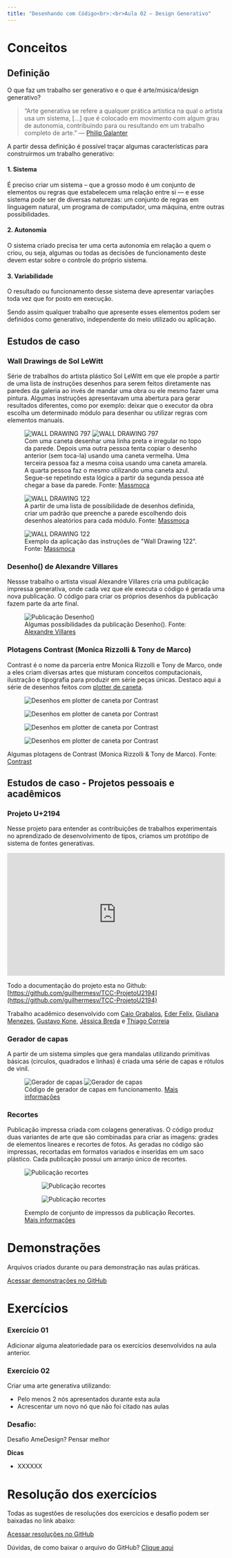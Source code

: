 ```yaml
---
title: "Desenhando com Código<br>:<br>Aula 02 — Design Generativo"
---
```


# Conceitos

## Definição

O que faz um trabalho ser generativo e o que é arte/música/design generativo?

> “Arte generativa se refere a qualquer prática artística na qual o artista usa um sistema, [...] que é colocado em movimento com algum grau de autonomia, contribuindo para ou resultando em um trabalho completo de arte.”  — [Philip Galanter](https://www.teses.usp.br/teses/disponiveis/16/16134/tde-12092014-122450/pt-br.php)


A partir dessa definição é possível traçar algumas características para construirmos um trabalho generativo:

#### 1. Sistema 

É preciso criar um sistema – que a grosso modo é um conjunto de elementos ou regras que estabelecem uma relação entre si — e esse sistema pode ser de diversas naturezas: um conjunto de regras em linguagem natural, um programa de computador, uma máquina, entre outras possibilidades.

#### 2. Autonomia

O sistema criado precisa ter uma certa autonomia em relação a quem o criou, ou seja, algumas ou todas as decisões de funcionamento deste devem estar sobre o controle do próprio sistema.

#### 3. Variabilidade

O resultado ou funcionamento desse sistema deve apresentar variações toda vez que for posto em execução.

Sendo assim qualquer trabalho que apresente esses elementos podem ser definidos como generativo, independente do meio utilizado ou aplicação.

## Estudos de caso

### Wall Drawings de Sol LeWitt

Série de trabalhos do artista plástico Sol LeWitt em que ele propõe a partir de uma lista de instruções desenhos para serem feitos diretamente nas paredes da galeria ao invés de mandar uma obra ou ele mesmo fazer uma pintura. Algumas instruções apresentavam uma abertura para gerar resultados diferentes, como por exemplo: deixar que o executor da obra escolha um determinado módulo para desenhar ou utilizar regras com elementos manuais.

<figure>
  <img alt="WALL DRAWING 797" src="{{ site.url }}/aula-02/SolLeWitt-LeWitts-Wall-Drawing-797-Helen-Harrison.jpg">
  <img alt="WALL DRAWING 797" src="{{ site.url }}/aula-02/SolLeWitt-797-1.jpg">
  <figcaption>Com uma caneta desenhar uma linha preta e irregular no topo da parede. Depois uma outra pessoa tenta copiar o desenho anterior (sem toca-la) usando uma caneta vermelha. Uma terceira pessoa faz a mesma coisa usando uma caneta amarela. A quarta pessoa faz o mesmo utilizando uma caneta azul. Segue-se repetindo esta lógica a partir da segunda pessoa até chegar a base da parede. Fonte: <a href="http://massmoca.org/sol-lewitt/">Massmoca</a></figcaption>
</figure>

<figure>
  <img alt="WALL DRAWING 122" src="{{ site.url }}/aula-02/SolLeWitt-Sol-Lewitt-Instructions-for-Wall-Drawing-122-photo-Cathy-Carver.jpg">
  <figcaption>A partir de uma lista de possibilidade de desenhos definida, criar um padrão que preenche a parede escolhendo dois desenhos aleatórios para cada módulo. Fonte: <a href="http://massmoca.org/sol-lewitt/">Massmoca</a></figcaption>
</figure>

<figure>
  <img alt="WALL DRAWING 122" src="{{ site.url }}/aula-02/SolLeWitt-SL-292-WD_Cathy-Carver.jpg">
  <figcaption>Exemplo da aplicação das instruções de "Wall Drawing 122". Fonte: <a href="http://massmoca.org/sol-lewitt/">Massmoca</a></figcaption>
</figure>

### Desenho() de Alexandre Villares

Nessse trabalho o artista visual Alexandre Villares cria uma publicação impressa generativa, onde cada vez que ele executa o código é gerada uma nova publicação. O código para criar os próprios desenhos da publicação fazem parte da arte final.

<figure>
  <img alt="Publicação Desenho()" src="{{ site.url }}/aula-02/AlexandreVillares.gif">
  <figcaption>Algumas possibilidades da publicação Desenho(). Fonte: <a href="https://desenho.lugaralgum.com/">Alexandre Villares</a></figcaption>
</figure>

### Plotagens Contrast (Monica Rizzolli & Tony de Marco)

Contrast é o nome da parceria entre Monica Rizzolli e Tony de Marco, onde a eles criam diversas artes que misturam conceitos computacionais, ilustração e tipografia para produzir em série peças únicas. Destaco aqui a série de desenhos feitos com [plotter de caneta](https://www.instagram.com/p/CEFX4d4nk5H/).

<div class="galeria">

<figure>
  <img alt="Desenhos em plotter de caneta por Contrast" src="{{ site.url }}/aula-02/Contrast-01.jpg">
</figure>

<figure>
  <img alt="Desenhos em plotter de caneta por Contrast" src="{{ site.url }}/aula-02/Contrast-02.jpg">
</figure>

<figure>
  <img alt="Desenhos em plotter de caneta por Contrast" src="{{ site.url }}/aula-02/Contrast-03.jpg">
</figure>

<figure>
  <img alt="Desenhos em plotter de caneta por Contrast" src="{{ site.url }}/aula-02/Contrast-04.jpg">
</figure>

<figcaption>Algumas plotagens de Contrast (Monica Rizzolli & Tony de Marco). Fonte: <a href="https://contrast.parts/">Contrast</a></figcaption>

</div>


## Estudos de caso - Projetos pessoais e acadêmicos

### Projeto U+2194

Nesse projeto para entender as contribuições de trabalhos experimentais no aprendizado de desenvolvimento de tipos, criamos um protótipo de sistema de fontes generativas.

<div style="padding:56.25% 0 0 0;position:relative;"><iframe src="https://player.vimeo.com/video/148802712?loop=1&color=000&title=0&byline=0&portrait=0" style="position:absolute;top:0;left:0;width:100%;height:100%;" frameborder="0" allow="autoplay; fullscreen" allowfullscreen></iframe></div><script src="https://player.vimeo.com/api/player.js"></script>

Todo a documentação do projeto esta no Github: [https://github.com/guilhermesv/TCC-ProjetoU2194](https://github.com/guilhermesv/TCC-ProjetoU2194)

Trabalho acadêmico desenvolvido com [Caio Grabalos](https://www.behance.net/caiograbalos), [Eder Felix](https://www.behance.net/ederfelix), [Giuliana Menezes](https://www.behance.net/giulianamenezes), [Gustavo Kone](https://www.behance.net/gustavokone), [Jéssica Breda](https://www.behance.net/rnorcego) e [Thiago Correia](https://www.behance.net/thiagoc)


### Gerador de capas

A partir de um sistema simples que gera mandalas utilizando primitivas básicas (circulos, quadrados e linhas) é criada uma série de capas e rótulos de vinil.

<figure>
  <img alt="Gerador de capas" src="{{ site.url }}/aula-02/NacaoZumbi.jpg">
  <img alt="Gerador de capas" src="{{ site.url }}/aula-02/NacaoZumbi.gif">
  <figcaption>Código de gerador de capas em funcionamento. <a href="https://www.behance.net/gallery/43172557/Laboratorio-1-Projeto-Capa-de-Album">Mais informações</a></figcaption>
</figure>


### Recortes

Publicação impressa criada com colagens generativas. O código produz duas variantes de arte que são combinadas para criar as imagens: grades de elementos lineares e recortes de fotos. As geradas no código são impressas, recortadas em formatos variados e inseridas em um saco plástico. Cada publicação possui um arranjo único de recortes.

<figure>
  <img alt="Publicação recortes" src="{{ site.url }}/aula-02/Recortes-01.jpg">
  <div class="galeria">
  <figure><img alt="Publicação recortes" src="{{ site.url }}/aula-02/Recortes-02.jpg"></figure>
  <figure><img alt="Publicação recortes" src="{{ site.url }}/aula-02/Recortes-03.jpg"></figure>
  </div>
  <figcaption>Exemplo de conjunto de impressos da publicação Recortes. <a href="https://www.behance.net/gallery/96345665/Recortes?tracking_source=project_owner_other_projects">Mais informações</a></figcaption>
</figure>

# Demonstrações

Arquivos criados durante ou para demonstração nas aulas práticas.

<a target="_blank" rel="noopener noreferrer" class="btn" href="###">Acessar demonstrações no GitHub</a>

# Exercícios

### Exercício 01

Adicionar alguma aleatoriedade para os exercícios desenvolvidos na aula anterior. 

### Exercício 02

Criar uma arte generativa utilizando:
- Pelo menos 2 nós apresentados durante esta aula
- Acrescentar um novo nó que não foi citado nas aulas

### Desafio:

Desafio
AmeDesign?
Pensar melhor


<div class="galeria">

</div>


**Dicas**

- XXXXXX

# Resolução dos exercícios

Todas as sugestões de resoluções dos exercícios e desafio podem ser baixadas no link abaixo:

<a target="_blank" rel="noopener noreferrer" class="btn" href="https://github.com/guilhermesv/DesenhandoComCodigo-Grafatorio/blob/master/Aula-01-Exerc%C3%ADcios">Acessar resoluções no GitHub</a>


Dúvidas, de como baixar o arquivo do GitHub? [Clique aqui](https://guilhermesv.github.io/DesenhandoComCodigo-Grafatorio/faq)